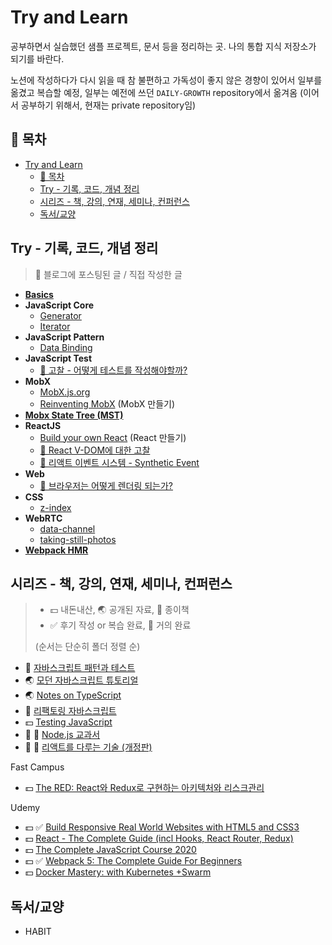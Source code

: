 # Try and Learn

공부하면서 실습했던 샘플 프로젝트, 문서 등을 정리하는 곳. 나의 통합 지식 저장소가 되기를 바란다.

노션에 작성하다가 다시 읽을 때 참 불편하고 가독성이 좋지 않은 경향이 있어서 일부를 옮겼고 복습할 예정, 일부는 예전에 쓰던 `DAILY-GROWTH` repository에서 옮겨옴 (이어서 공부하기 위해서, 현재는 private repository임)

## 📖 목차

- [Try and Learn](#try-and-learn)
  - [📖 목차](#-목차)
  - [Try - 기록, 코드, 개념 정리](#try---기록-코드-개념-정리)
  - [시리즈 - 책, 강의, 연재, 세미나, 컨퍼런스](#시리즈---책-강의-연재-세미나-컨퍼런스)
  - [독서/교양](#독서교양)

## Try - 기록, 코드, 개념 정리

> 📝 블로그에 포스팅된 글 / 직접 작성한 글

- **[Basics](./try/basics)**
- **JavaScript Core**
  - [Generator](./try/javascript-core/generator)
  - [Iterator](./try/javascript-core/iterator)
- **JavaScript Pattern**
  - [Data Binding](./try/javascript-pattern/vanilla-js-data-binding)
- **JavaScript Test**
  - [📝 고찰 - 어떻게 테스트를 작성해야할까?](./try/javascript-test/consideration-how-to-write-test.md)
- **MobX**
  - [MobX.js.org](./try/mobx/mobx-js-org)
  - [Reinventing MobX](./try/mobx/reinventing-mobx) (MobX 만들기)
- **[Mobx State Tree (MST)](./try/mobx-state-tree)**
- **ReactJS**
  - [Build your own React](./try/reactjs/build-your-own-react) (React 만들기)
  - [📝 React V-DOM에 대한 고찰](./try/reactjs/react-v-dom-study)
  - [📝 리액트 이벤트 시스템 - Synthetic Event](./try/reactjs/synthetic-event)
- **Web**
  - [📝 브라우저는 어떻게 렌더링 되는가?](https://gwanduke.tistory.com/entry/%EB%B8%8C%EB%9D%BC%EC%9A%B0%EC%A0%80%EB%8A%94-%EC%96%B4%EB%96%BB%EA%B2%8C-%EB%A0%8C%EB%8D%94%EB%A7%81-%EB%90%98%EB%8A%94%EA%B0%80)
- **CSS**
  - [z-index](./try/css/z-index.md)
- **WebRTC**
  - [data-channel](./try/web-rtc/data-channel)
  - [taking-still-photos](./try/web-rtc/taking-still-photos)
- **[Webpack HMR](./try/webpack-hmr)**

## 시리즈 - 책, 강의, 연재, 세미나, 컨퍼런스

> - 💵 내돈내산, 🌏 공개된 자료, 📕 종이책
> - ✅ 후기 작성 or 복습 완료, 📝 거의 완료
>
> (순서는 단순히 폴더 정렬 순)

- 📕 [자바스크립트 패턴과 테스트](./material/javascript-pattern-and-test)
- 🌏 [모던 자바스크립트 튜토리얼](./material/modern-javascript-tutorial)
- 🌏 [Notes on TypeScript](./material/notes-on-typescript)
- 📕 [리팩토링 자바스크립트](./material/refactoring-javascript)
- 💵 [Testing JavaScript](./material/testing-javascript)
- 📕 📝 [Node.js 교과서](./material/nodejs-textbook)
- 📕 📝 [리액트를 다루는 기술 (개정판)](./material/the-art-of-dealing-with-react)

Fast Campus

- 💵 [The RED: React와 Redux로 구현하는 아키텍처와 리스크관리](./material/fastcampus/the-red-react-redux-risk-management.md)

Udemy

- 💵 ✅ [Build Responsive Real World Websites with HTML5 and CSS3](./material/udemy/build-responsive-real-world-websites)
- 💵 [React - The Complete Guide (incl Hooks, React Router, Redux)](./material/udemy/react-the-complete-guide)
- 💵 [The Complete JavaScript Course 2020](./material/udemy/the-complete-javascript-course-2020)
- 💵 ✅ [Webpack 5: The Complete Guide For Beginners](./material/udemy/webpack5-the-complete-guide-for-beginners)
- 💵 [Docker Mastery: with Kubernetes +Swarm](./material/udemy/docker-mastery-with-kubernetes-swarm.md)

## 독서/교양

- HABIT
